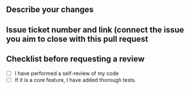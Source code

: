 ## Describe your changes

## Issue ticket number and link (connect the issue you aim to close with this pull request

## Checklist before requesting a review
- [ ] I have performed a self-review of my code
- [ ] If it is a core feature, I have added thorough tests.
